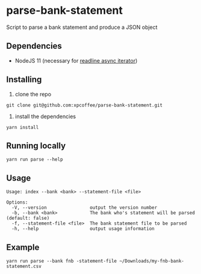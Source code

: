 # parse-bank-statement

Script to parse a bank statement and produce a JSON object

## Dependencies

- NodeJS 11 (necessary for [readline async iterator](https://nodejs.org/api/readline.html#readline_rl_symbol_asynciterator))

## Installing

1. clone the repo

```
git clone git@github.com:xpcoffee/parse-bank-statement.git
```

1. install the dependencies

```
yarn install
```

## Running locally

```
yarn run parse --help
```

## Usage

```
Usage: index --bank <bank> --statement-file <file>

Options:
  -V, --version                output the version number
  -b, --bank <bank>            The bank who's statement will be parsed (default: false)
  -f, --statement-file <file>  The bank statement file to be parsed
  -h, --help                   output usage information
```

## Example

```
yarn run parse --bank fnb -statement-file ~/Downloads/my-fnb-bank-statement.csv
```
